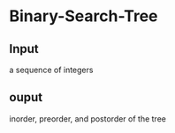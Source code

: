 # Binary-Search-Tree
## Input 
a sequence of integers
## ouput

inorder, preorder, and postorder of the tree
